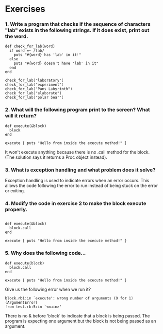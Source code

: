 # Exercises

### 1. Write a program that checks if the sequence of characters "lab" exists in the following strings. If it does exist, print out the word.

```
def check_for_lab(word)
  if word =~ /lab/
    puts "#{word} has 'lab' in it!"
  else
    puts "#{word} doesn't have 'lab' in it"
  end
end

check_for_lab("laboratory")
check_for_lab("experiment")
check_for_lab("Pans Labyrinth")
check_for_lab("elaborate")
check_for_lab("polar bear") 
```

### 2. What will the following program print to the screen? What will it return?

```
def execute(&block)
  block
end

execute { puts "Hello from inside the execute method!" }
```
It won't execute anything because there is no .call method for the block. (The solution says it returns a Proc object instead).

### 3. What is exception handling and what problem does it solve?
Exception handling is used to indicate errors when an error occurs. This allows the code following the error to run instead of being stuck on the error or exiting.

### 4. Modify the code in exercise 2 to make the block execute properly.

```

def execute(&block)
  block.call
end

execute { puts "Hello from inside the execute method!" }
```

### 5. Why does the following code...

```
def execute(block)
  block.call
end

execute { puts "Hello from inside the execute method!" }
```
Give us the following error when we run it?

```
block.rb1:in `execute': wrong number of arguments (0 for 1) (ArgumentError)
from test.rb:5:in `<main>'
```

There is no & before 'block' to indicate that a block is being passed. The program is expecting one argument but the block is not being passed as an argument.
